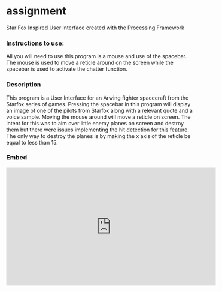 # assignment
Star Fox Inspired User Interface created with the Processing Framework

### Instructions to use:
All you will need to use this program is a mouse and use of the spacebar. The mouse is used to move a reticle around on the screen while the spacebar is used to activate the chatter function.

### Description
This program is a User Interface for an Arwing fighter spacecraft from the Starfox series of games. Pressing the spacebar in this program will display an image of one of the pilots from Starfox along with a relevant quote and a voice sample. Moving the mouse around will move a reticle on screen. The intent for this was to aim over little enemy planes on screen and destroy them but there were issues implementing the hit detection for this feature. The only way to destroy the planes is by making the x axis of the reticle be equal to less than 15. 

### Embed
<iframe width="560" height="315" src="https://www.youtube.com/embed/2L_b4Dh7jbQ?rel=0" frameborder="0" gesture="media" allow="encrypted-media" allowfullscreen></iframe>
